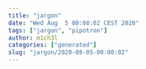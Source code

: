 ```yaml
---
title: "jargon"
date: "Wed Aug  5 00:08:02 CEST 2020"
tags: ["jargon", "pipotron"]
author: m1ch3l
categories: ["generated"]
slug: "jargon/2020-08-05-00:08:02"
---
```



